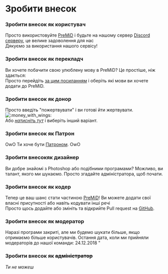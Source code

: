 # Зробити внесок

### Зробити внесок як користувач

Просто використовуйте [PreMiD](https://premid.app/) і будьте на нашому сервер [Discord серверу](https://discord.gg/WvfVZ8T), це велике задоволення для нас  
Дякуємо за використання нашого сервісу!

### Зробити внесок як перекладч

Ви хочете побачити свою улюблену мову в PreMiD? Це простіше, ніж здається:  
Просто перейдіть [за цим посиланням](https://www.transifex.com/PreMiD/public/) і оберіть які мови ви хочете додати до PreMiD.

### Зробити внесок як донор

Просто введіть "пожертвувати" і ви готові йти жертвувати. ![:money\_with\_wings:](https://camo.githubusercontent.com/8c82232d72bdb736fd395fab7b9bf6d01b4a3cca/68747470733a2f2f6769746875622e6769746875626173736574732e636f6d2f696d616765732f69636f6e732f656d6f6a692f756e69636f64652f31663462382e706e67)  
Або [_натисніть тут_](https://github.com/PreMiD/PreMiD) і виберіть інший варіант.

### Зробити внесок як Патрон

OwO Ти хоче бути [Патроном](https://www.patreon.com/Timeraa). OwO

### Зробити внесокяк дизайнер

Ви добре знайомі з Photoshop або подібними програмами? Можливо, ви талант, якого ми шукаємо. Просто згадайте адміністратора, щоб почати.

### Зробити внесок як кодер

Тепер це ваш шанс стати частиною [PreMiD](https://premid.app/)! Ви можете додати свої власні присутності або навіть кодувати інші речі  
Просто щось додайте або змініть та відкрийте Pull request на [GitHub](https://github.com/PreMiD/PreMiD).

### Зробити внесок як модератор

Наразі програми закриті, але ми будемо шукати більше, якщо отримаємо більше користувачів. Остання дата, коли ми прийняли модераторів до нашої команди: 24.12.2018 "

### Зробити внесок як ~~адміністратор~~

_Ти не можеш_

